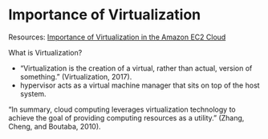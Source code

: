 # Importance of Virtualization

Resources:
[Importance of Virtualization in the Amazon EC2 Cloud](https://www.joe0.com/2017/06/11/importance-of-virtualization-in-the-amazon-ec2-cloud/)

What is Virtualization?
- “Virtualization is the creation of a virtual, rather than actual, version of something.” (Virtualization, 2017).
- hypervisor acts as a virtual machine manager that sits on top of the host system.

“In summary, cloud computing leverages virtualization technology to achieve the goal of providing computing resources as a utility.” (Zhang, Cheng, and Boutaba, 2010).

